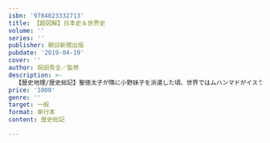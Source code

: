 ```yaml
---
isbn: '9784023332713'
title: 【超図解】日本史＆世界史
volume: ''
series: ''
publisher: 朝日新聞出版
pubdate: '2019-04-19'
cover: ''
author: 祝田秀全／監修
description: >-
  【歴史地理/歴史総記】聖徳太子が隋に小野妹子を派遣した頃、世界ではムハンマドがイスラーム教を創始！──。「日本史・世界史の並列年表」と「世界地図」で、同時代に起きた歴史的出来事を見開きでビジュアル解説。有史以前から近代まで、5000年の歴史が一目でわかる。
price: '1000'
genre: ''
target: 一般
format: 単行本
content: 歴史総記

---
```

